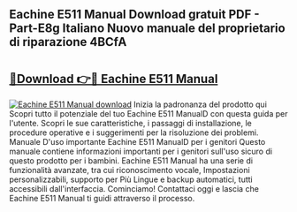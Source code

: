 ## Eachine E511 Manual Download gratuit PDF - Part-E8g Italiano Nuovo manuale del proprietario di riparazione 4BCfA

# <h2><a href="http://dfc3sk.blite.top/?on=Eachine+E511+Manual">🔗Download 👉🔴 Eachine E511 Manual</a></h2>

[![Eachine E511 Manual download](https://i.imgur.com/lujVjoI.png)](http://dfc3sk.blite.top/?on=Eachine+E511+Manual)
Inizia la padronanza del prodotto qui Scopri tutto il potenziale del tuo Eachine E511 ManualD con questa guida per l'utente. Scopri le sue caratteristiche, i passaggi di installazione, le procedure operative e i suggerimenti per la risoluzione dei problemi. Manuale D'uso importante Eachine E511 ManualD per i genitori Questo manuale contiene informazioni importanti per i genitori sull'uso sicuro di questo prodotto per i bambini. Eachine E511 Manual ha una serie di funzionalità avanzate, tra cui riconoscimento vocale, Impostazioni personalizzabili, supporto per Più Lingue e backup automatici, tutti accessibili dall'interfaccia. Cominciamo! Contattaci oggi e lascia che Eachine E511 Manual ti guidi attraverso il processo.
